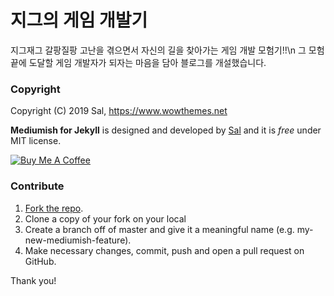 # 지그의 게임 개발기
지그재그 갈팡질팡 고난을 겪으면서 자신의 길을 찾아가는 게임 개발 모험기!!\n
그 모험 끝에 도달할 게임 개발자가 되자는 마음을 담아 블로그를 개설했습니다.

### Copyright

Copyright (C) 2019 Sal, https://www.wowthemes.net

**Mediumish for Jekyll** is designed and developed by [Sal](https://www.wowthemes.net) and it is *free* under MIT license. 

<a href="https://www.wowthemes.net/donate/" target="_blank"><img src="https://www.buymeacoffee.com/assets/img/custom_images/orange_img.png" alt="Buy Me A Coffee" style="height: auto !important;width: auto !important;" ></a>

### Contribute

1. [Fork the repo](https://github.com/wowthemesnet/mediumish-theme-jekyll).
2. Clone a copy of your fork on your local
3. Create a branch off of master and give it a meaningful name (e.g. my-new-mediumish-feature).
4. Make necessary changes, commit, push and open a pull request on GitHub.

Thank you!
